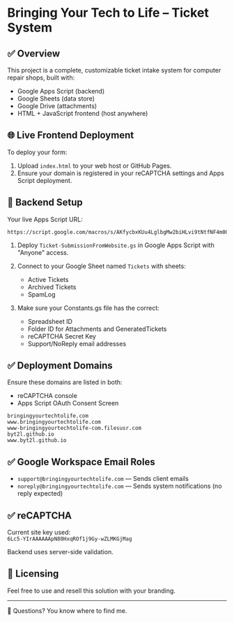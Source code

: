 
# Bringing Your Tech to Life – Ticket System

## ✅ Overview

This project is a complete, customizable ticket intake system for computer repair shops, built with:

- Google Apps Script (backend)
- Google Sheets (data store)
- Google Drive (attachments)
- HTML + JavaScript frontend (host anywhere)

## 🌐 Live Frontend Deployment

To deploy your form:
1. Upload `index.html` to your web host or GitHub Pages.
2. Ensure your domain is registered in your reCAPTCHA settings and Apps Script deployment.

## 🧠 Backend Setup

Your live Apps Script URL:
```
https://script.google.com/macros/s/AKfycbxKUu4LglbgMw2biHLvi9tNtfNF4m00J2uFGczdM53sQHKrxTdmkLFVgQNh5fSKltfs/exec
```

1. Deploy `Ticket-SubmissionFromWebsite.gs` in Google Apps Script with "Anyone" access.
2. Connect to your Google Sheet named `Tickets` with sheets:
   - Active Tickets
   - Archived Tickets
   - SpamLog

3. Make sure your Constants.gs file has the correct:
   - Spreadsheet ID
   - Folder ID for Attachments and GeneratedTickets
   - reCAPTCHA Secret Key
   - Support/NoReply email addresses

## ✅ Deployment Domains
Ensure these domains are listed in both:
- reCAPTCHA console
- Apps Script OAuth Consent Screen

```
bringingyourtechtolife.com
www.bringingyourtechtolife.com
www-bringingyourtechtolife-com.filesusr.com
byt2l.github.io
www.byt2l.github.io
```

## ✅ Google Workspace Email Roles
- `support@bringingyourtechtolife.com` — Sends client emails
- `noreply@bringingyourtechtolife.com` — Sends system notifications (no reply expected)

## ✅ reCAPTCHA

Current site key used:  
`6Lc5-YIrAAAAAApN80HxqROf1j9Gy-wZLMKGjMag`

Backend uses server-side validation.

## 🔐 Licensing

Feel free to use and resell this solution with your branding.

---

📣 Questions? You know where to find me.
